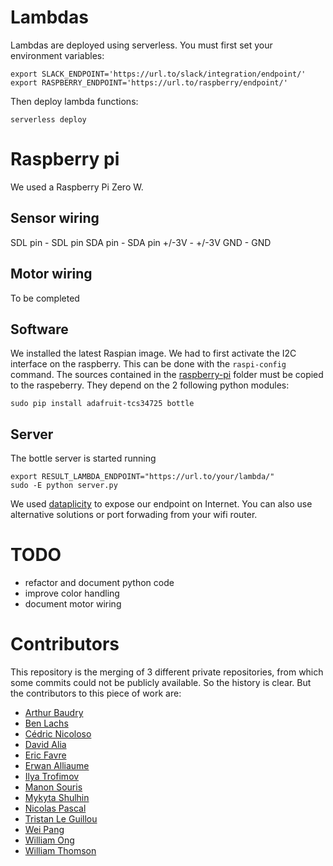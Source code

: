 # Lambdas

Lambdas are deployed using serverless. You must first set your environment variables:
```
export SLACK_ENDPOINT='https://url.to/slack/integration/endpoint/'
export RASPBERRY_ENDPOINT='https://url.to/raspberry/endpoint/'
```
Then deploy lambda functions:
```
serverless deploy
```

# Raspberry pi

We used a Raspberry Pi Zero W.

## Sensor wiring

SDL pin -  SDL pin
SDA pin -  SDA pin
+/-3V   -  +/-3V
GND     -  GND

## Motor wiring

To be completed

## Software

We installed the latest Raspian image. 
We had to first activate the I2C interface on the raspberry. This can be done with the ``` raspi-config ``` command.
The sources contained in the [raspberry-pi](raspberry-pi/) folder must be copied to the raspeberry.
They depend on the 2 following python modules:

```
sudo pip install adafruit-tcs34725 bottle
```

## Server

The bottle server is started running

```
export RESULT_LAMBDA_ENDPOINT="https://url.to/your/lambda/"
sudo -E python server.py
```

We used [dataplicity](http://dataplicity.com/) to expose our endpoint on Internet. You can also use alternative solutions or port forwading from your wifi router.

# TODO

- refactor and document python code
- improve color handling
- document motor wiring

# Contributors

This repository is the merging of 3 different private repositories, from which some commits could not be publicly available. So the history is clear. But the contributors to this piece of work are:

- [Arthur Baudry](https://github.com/ArthurBaudry)
- [Ben Lachs]()
- [Cédric Nicoloso](https://github.com/cedric25)
- [David Alia](https://github.com/byalpel)
- [Eric Favre](https://github.com/efavre)
- [Erwan Alliaume](https://github.com/ealliaume)
- [Ilya Trofimov](https://github.com/ilya-v-trofimov)
- [Manon Souris](https://github.com/Manonmao)
- [Mykyta Shulhin](https://github.com/NickitaX)
- [Nicolas Pascal](https://github.com/nipasoz13)
- [Tristan Le Guillou](https://github.com/t-leguillou)
- [Wei Pang](https://github.com/weipang)
- [William Ong](https://github.com/wyam)
- [William Thomson]()

